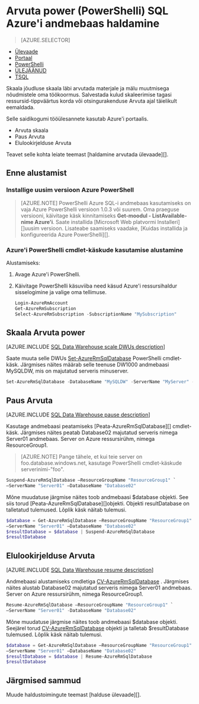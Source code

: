 <properties
   pageTitle="Arvuta power (PowerShelli) SQL Azure'i andmebaas haldamine | Microsoft Azure'i"
   description="PowerShelli ülesannete haldamiseks Arvutage power. Skaala Arvuta ressursid, reguleerides DWUs. Või Peata ja Jätka arvutada ressursside kulude salvestamiseks."
   services="sql-data-warehouse"
   documentationCenter="NA"
   authors="barbkess"
   manager="barbkess"
   editor=""/>

<tags
   ms.service="sql-data-warehouse"
   ms.devlang="NA"
   ms.topic="article"
   ms.tgt_pltfrm="NA"
   ms.workload="data-services"
   ms.date="06/13/2016"
   ms.author="barbkess;sonyama"/>

# <a name="manage-compute-power-in-azure-sql-data-warehouse-powershell"></a>Arvuta power (PowerShelli) SQL Azure'i andmebaas haldamine

> [AZURE.SELECTOR]
- [Ülevaade](sql-data-warehouse-manage-compute-overview.md)
- [Portaal](sql-data-warehouse-manage-compute-portal.md)
- [PowerShelli](sql-data-warehouse-manage-compute-powershell.md)
- [ÜLEJÄÄNUD](sql-data-warehouse-manage-compute-rest-api.md)
- [TSQL](sql-data-warehouse-manage-compute-tsql.md)


Skaala jõudluse skaala läbi arvutada materjale ja mälu muutmisega nõudmistele oma töökoormus. Salvestada kulud skaleerimise tagasi ressursid-tippväärtus korda või otsingurakenduse Arvuta ajal täielikult eemaldada. 

Selle saidikogumi tööülesannete kasutab Azure'i portaalis.

- Arvuta skaala
- Paus Arvuta
- Elulookirjelduse Arvuta

Teavet selle kohta leiate teemast [haldamine arvutada ülevaade][].


## <a name="before-you-begin"></a>Enne alustamist

### <a name="install-the-latest-version-of-azure-powershell"></a>Installige uusim versioon Azure PowerShell

> [AZURE.NOTE]  PowerShelli Azure SQL-i andmebaas kasutamiseks on vaja Azure PowerShelli versioon 1.0.3 või suurem.  Oma praeguse versiooni, käivitage käsk kinnitamiseks **Get-moodul - ListAvailable-nime Azure'i**. Saate installida [Microsoft Web platvormi Installeri][]uusim versioon.  Lisateabe saamiseks vaadake, [Kuidas installida ja konfigureerida Azure PowerShelli][].

### <a name="get-started-with-azure-powershell-cmdlets"></a>Azure'i PowerShelli cmdlet-käskude kasutamise alustamine

Alustamiseks:

1. Avage Azure'i PowerShelli. 
2. Käivitage PowerShelli käsuviiba need käsud Azure'i ressursihaldur sisselogimine ja valige oma tellimuse.

    ```PowerShell
    Login-AzureRmAccount
    Get-AzureRmSubscription
    Select-AzureRmSubscription -SubscriptionName "MySubscription"
    ```

<a name="scale-performance-bk"></a>
<a name="scale-compute-bk"></a>

## <a name="scale-compute-power"></a>Skaala Arvuta power

[AZURE.INCLUDE [SQL Data Warehouse scale DWUs description](../../includes/sql-data-warehouse-scale-dwus-description.md)]

Saate muuta selle DWUs [Set-AzureRmSqlDatabase][] PowerShelli cmdlet-käsk. Järgmises näites määrab selle teenuse DW1000 andmebaasi MySQLDW, mis on majutatud serveris minuserver. 

```Powershell
Set-AzureRmSqlDatabase -DatabaseName "MySQLDW" -ServerName "MyServer" -RequestedServiceObjectiveName "DW1000"
```

<a name="pause-compute-bk"></a>

## <a name="pause-compute"></a>Paus Arvuta

[AZURE.INCLUDE [SQL Data Warehouse pause description](../../includes/sql-data-warehouse-pause-description.md)]

Kasutage andmebaasi peatamiseks [Peata-AzureRmSqlDatabase][] cmdlet-käsk. Järgmises näites peatab Database02 majutatud serveris nimega Server01 andmebaas. Server on Azure ressursirühm, nimega ResourceGroup1. 

> [AZURE.NOTE] Pange tähele, et kui teie server on foo.database.windows.net, kasutage PowerShelli cmdlet-käskude serverinimi-"foo".

```Powershell
Suspend-AzureRmSqlDatabase –ResourceGroupName "ResourceGroup1" `
–ServerName "Server01" –DatabaseName "Database02"
```
Mõne muudatuse järgmise näites toob andmebaasi $database objekti. See siis torud [Peata-AzureRmSqlDatabase][]objekti. Objekti resultDatabase on talletatud tulemused. Lõplik käsk näitab tulemusi.

```Powershell
$database = Get-AzureRmSqlDatabase –ResourceGroupName "ResourceGroup1" `
–ServerName "Server01" –DatabaseName "Database02"
$resultDatabase = $database | Suspend-AzureRmSqlDatabase
$resultDatabase
```

<a name="resume-compute-bk"></a>

## <a name="resume-compute"></a>Elulookirjelduse Arvuta

[AZURE.INCLUDE [SQL Data Warehouse resume description](../../includes/sql-data-warehouse-resume-description.md)]

Andmebaasi alustamiseks cmdletiga [CV-AzureRmSqlDatabase][] . Järgmises näites alustab Database02 majutatud serveris nimega Server01 andmebaas. Server on Azure ressursirühm, nimega ResourceGroup1. 

```Powershell
Resume-AzureRmSqlDatabase –ResourceGroupName "ResourceGroup1" `
–ServerName "Server01" -DatabaseName "Database02"
```

Mõne muudatuse järgmise näites toob andmebaasi $database objekti. Seejärel torud [CV-AzureRmSqlDatabase][] objekti ja talletab $resultDatabase tulemused. Lõplik käsk näitab tulemusi.

```Powershell
$database = Get-AzureRmSqlDatabase –ResourceGroupName "ResourceGroup1" `
–ServerName "Server01" –DatabaseName "Database02"
$resultDatabase = $database | Resume-AzureRmSqlDatabase
$resultDatabase
```

<a name="next-steps-bk"></a>

## <a name="next-steps"></a>Järgmised sammud

Muude haldustoimingute teemast [halduse ülevaade][].

<!--Image references-->

<!--Article references-->
[Service capacity limits]: ./sql-data-warehouse-service-capacity-limits.md
[Juhtimise ülevaade]: ./sql-data-warehouse-overview-manage.md
[Kuidas installida ja konfigureerida Azure PowerShell]: ./powershell-install-configure.md
[Arvuta ülevaade haldamine]: ./sql-data-warehouse-manage-compute-overview.md

<!--MSDN references-->
[CV-AzureRmSqlDatabase]: https://msdn.microsoft.com/library/mt619347.aspx
[Peatada AzureRmSqlDatabase]: https://msdn.microsoft.com/library/mt619337.aspx
[Set-AzureRmSqlDatabase]: https://msdn.microsoft.com/library/mt619433.aspx

<!--Other Web references-->
[Microsoft Web platvormi Installer]: https://aka.ms/webpi-azps
[Azure portal]: http://portal.azure.com/
